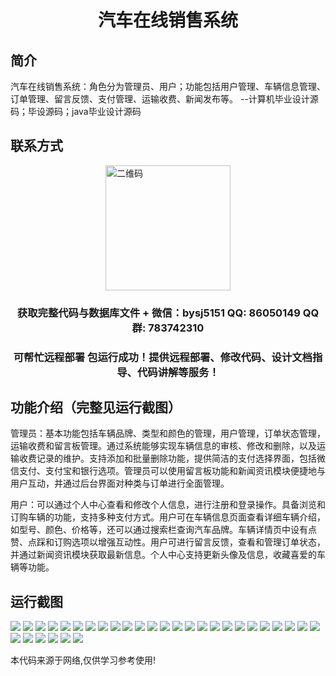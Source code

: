 <p><h1 align="center">汽车在线销售系统</h1></p>

## 简介
汽车在线销售系统：角色分为管理员、用户；功能包括用户管理、车辆信息管理、订单管理、留言反馈、支付管理、运输收费、新闻发布等。    --计算机毕业设计源码；毕设源码；java毕业设计源码


## 联系方式
<img src="https://bs-1329754181.cos.ap-shanghai.myqcloud.com/wx.jpg" alt="二维码" style="display: block; margin: 0 auto;" width="200px">
<p><h3 align="center">获取完整代码与数据库文件 + 微信：bysj5151 QQ: 86050149 QQ群: 783742310</h3></p>
<p><h3 align="center">可帮忙远程部署 包运行成功！提供远程部署、修改代码、设计文档指导、代码讲解等服务！</h3></p>

## 功能介绍（完整见运行截图）
管理员：基本功能包括车辆品牌、类型和颜色的管理，用户管理，订单状态管理，运输收费和留言板管理。通过系统能够实现车辆信息的审核、修改和删除，以及运输收费记录的维护。支持添加和批量删除功能，提供简洁的支付选择界面，包括微信支付、支付宝和银行选项。管理员可以使用留言板功能和新闻资讯模块便捷地与用户互动，并通过后台界面对种类与订单进行全面管理。

用户：可以通过个人中心查看和修改个人信息，进行注册和登录操作。具备浏览和订购车辆的功能，支持多种支付方式。用户可在车辆信息页面查看详细车辆介绍，如型号、颜色、价格等，还可以通过搜索栏查询汽车品牌。车辆详情页中设有点赞、点踩和订购选项以增强互动性。用户可进行留言反馈，查看和管理订单状态，并通过新闻资讯模块获取最新信息。个人中心支持更新头像及信息，收藏喜爱的车辆等功能。


## 运行截图
![](https://bs-1329754181.cos.ap-shanghai.myqcloud.com/ssm/CarOnlineSalesSystem/img/001.jpg)
![](https://bs-1329754181.cos.ap-shanghai.myqcloud.com/ssm/CarOnlineSalesSystem/img/002.jpg)
![](https://bs-1329754181.cos.ap-shanghai.myqcloud.com/ssm/CarOnlineSalesSystem/img/003.jpg)
![](https://bs-1329754181.cos.ap-shanghai.myqcloud.com/ssm/CarOnlineSalesSystem/img/004.jpg)
![](https://bs-1329754181.cos.ap-shanghai.myqcloud.com/ssm/CarOnlineSalesSystem/img/005.jpg)
![](https://bs-1329754181.cos.ap-shanghai.myqcloud.com/ssm/CarOnlineSalesSystem/img/006.jpg)
![](https://bs-1329754181.cos.ap-shanghai.myqcloud.com/ssm/CarOnlineSalesSystem/img/007.jpg)
![](https://bs-1329754181.cos.ap-shanghai.myqcloud.com/ssm/CarOnlineSalesSystem/img/008.jpg)
![](https://bs-1329754181.cos.ap-shanghai.myqcloud.com/ssm/CarOnlineSalesSystem/img/009.jpg)
![](https://bs-1329754181.cos.ap-shanghai.myqcloud.com/ssm/CarOnlineSalesSystem/img/010.jpg)
![](https://bs-1329754181.cos.ap-shanghai.myqcloud.com/ssm/CarOnlineSalesSystem/img/011.jpg)
![](https://bs-1329754181.cos.ap-shanghai.myqcloud.com/ssm/CarOnlineSalesSystem/img/012.jpg)
![](https://bs-1329754181.cos.ap-shanghai.myqcloud.com/ssm/CarOnlineSalesSystem/img/013.jpg)
![](https://bs-1329754181.cos.ap-shanghai.myqcloud.com/ssm/CarOnlineSalesSystem/img/014.jpg)
![](https://bs-1329754181.cos.ap-shanghai.myqcloud.com/ssm/CarOnlineSalesSystem/img/015.jpg)
![](https://bs-1329754181.cos.ap-shanghai.myqcloud.com/ssm/CarOnlineSalesSystem/img/016.jpg)
![](https://bs-1329754181.cos.ap-shanghai.myqcloud.com/ssm/CarOnlineSalesSystem/img/017.jpg)
![](https://bs-1329754181.cos.ap-shanghai.myqcloud.com/ssm/CarOnlineSalesSystem/img/018.jpg)
![](https://bs-1329754181.cos.ap-shanghai.myqcloud.com/ssm/CarOnlineSalesSystem/img/019.jpg)
![](https://bs-1329754181.cos.ap-shanghai.myqcloud.com/ssm/CarOnlineSalesSystem/img/020.jpg)
![](https://bs-1329754181.cos.ap-shanghai.myqcloud.com/ssm/CarOnlineSalesSystem/img/021.jpg)
![](https://bs-1329754181.cos.ap-shanghai.myqcloud.com/ssm/CarOnlineSalesSystem/img/022.jpg)
![](https://bs-1329754181.cos.ap-shanghai.myqcloud.com/ssm/CarOnlineSalesSystem/img/023.jpg)
![](https://bs-1329754181.cos.ap-shanghai.myqcloud.com/ssm/CarOnlineSalesSystem/img/024.jpg)
![](https://bs-1329754181.cos.ap-shanghai.myqcloud.com/ssm/CarOnlineSalesSystem/img/025.jpg)
![](https://bs-1329754181.cos.ap-shanghai.myqcloud.com/ssm/CarOnlineSalesSystem/img/026.jpg)
![](https://bs-1329754181.cos.ap-shanghai.myqcloud.com/ssm/CarOnlineSalesSystem/img/027.jpg)
![](https://bs-1329754181.cos.ap-shanghai.myqcloud.com/ssm/CarOnlineSalesSystem/img/028.jpg)
![](https://bs-1329754181.cos.ap-shanghai.myqcloud.com/ssm/CarOnlineSalesSystem/img/029.jpg)
![](https://bs-1329754181.cos.ap-shanghai.myqcloud.com/ssm/CarOnlineSalesSystem/img/030.jpg)
![](https://bs-1329754181.cos.ap-shanghai.myqcloud.com/ssm/CarOnlineSalesSystem/img/031.jpg)

<p>本代码来源于网络,仅供学习参考使用!</p>
